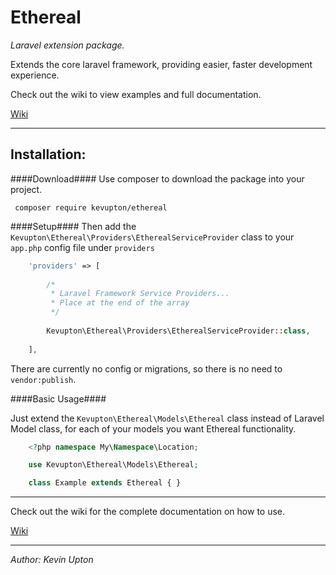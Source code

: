 # **Ethereal** #

*Laravel extension package.*

Extends the core laravel framework, providing easier, faster development experience.

Check out the wiki to view examples and full documentation.

[Wiki](wiki)

----------


## **Installation:** ##
####Download####
Use composer to download the package into your project.

     composer require kevupton/ethereal

####Setup####
Then add the `Kevupton\Ethereal\Providers\EtherealServiceProvider` class to your `app.php` config file under `providers`

```php
    'providers' => [
    
        /*
         * Laravel Framework Service Providers...
         * Place at the end of the array
         */
    
        Kevupton\Ethereal\Providers\EtherealServiceProvider::class,
    
    ],
```


There are currently no config or migrations, so there is no need to `vendor:publish`.

####Basic Usage####

Just extend the `Kevupton\Ethereal\Models\Ethereal` class instead of Laravel Model class, for each of your models you want Ethereal functionality. 

```php
    <?php namespace My\Namespace\Location;

    use Kevupton\Ethereal\Models\Ethereal;

    class Example extends Ethereal { }
```

------------

Check out the wiki for the complete documentation on how to use. 

[Wiki](wiki)

------------

*Author: Kevin Upton*


